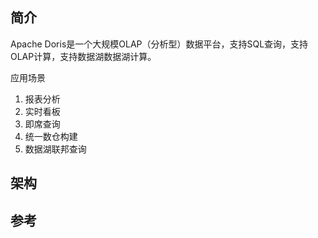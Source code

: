 ## 简介
Apache Doris是一个大规模OLAP（分析型）数据平台，支持SQL查询，支持OLAP计算，支持数据湖数据湖计算。

应用场景
1. 报表分析
2. 实时看板
3. 即席查询
4. 统一数仓构建
5. 数据湖联邦查询

## 架构


## 参考